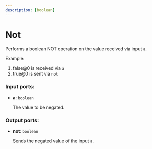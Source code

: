 ```yaml
---
description: [boolean]
---
```


# Not

Performs a boolean NOT operation on the value received via input `a`.

Example:

1. false@0 is received via `a`
2. true@0 is sent via `not`

### Input ports:

* __a__: ` boolean `

    The value to be negated.

### Output ports:

* __not__: ` boolean `

    Sends the negated value of the input `a`.

